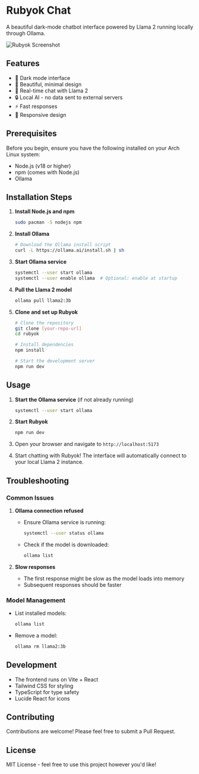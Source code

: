 # Rubyok Chat

A beautiful dark-mode chatbot interface powered by Llama 2 running locally through Ollama.

![Rubyok Screenshot](https://images.unsplash.com/photo-1635002964051-738233b04c98?q=80&w=1280&fit=crop)

## Features

- 🌙 Dark mode interface
- 💎 Beautiful, minimal design
- 🚀 Real-time chat with Llama 2
- 🔒 Local AI - no data sent to external servers
- ⚡ Fast responses
- 📱 Responsive design

## Prerequisites

Before you begin, ensure you have the following installed on your Arch Linux system:

- Node.js (v18 or higher)
- npm (comes with Node.js)
- Ollama

## Installation Steps

1. **Install Node.js and npm**
   ```bash
   sudo pacman -S nodejs npm
   ```

2. **Install Ollama**
   ```bash
   # Download the Ollama install script
   curl -L https://ollama.ai/install.sh | sh
   ```

3. **Start Ollama service**
   ```bash
   systemctl --user start ollama
   systemctl --user enable ollama  # Optional: enable at startup
   ```

4. **Pull the Llama 2 model**
   ```bash
   ollama pull llama2:3b
   ```

5. **Clone and set up Rubyok**
   ```bash
   # Clone the repository
   git clone [your-repo-url]
   cd rubyok

   # Install dependencies
   npm install

   # Start the development server
   npm run dev
   ```

## Usage

1. **Start the Ollama service** (if not already running)
   ```bash
   systemctl --user start ollama
   ```

2. **Start Rubyok**
   ```bash
   npm run dev
   ```

3. Open your browser and navigate to `http://localhost:5173`

4. Start chatting with Rubyok! The interface will automatically connect to your local Llama 2 instance.

## Troubleshooting

### Common Issues

1. **Ollama connection refused**
   - Ensure Ollama service is running:
     ```bash
     systemctl --user status ollama
     ```
   - Check if the model is downloaded:
     ```bash
     ollama list
     ```

2. **Slow responses**
   - The first response might be slow as the model loads into memory
   - Subsequent responses should be faster

### Model Management

- List installed models:
  ```bash
  ollama list
  ```

- Remove a model:
  ```bash
  ollama rm llama2:3b
  ```

## Development

- The frontend runs on Vite + React
- Tailwind CSS for styling
- TypeScript for type safety
- Lucide React for icons

## Contributing

Contributions are welcome! Please feel free to submit a Pull Request.

## License

MIT License - feel free to use this project however you'd like!